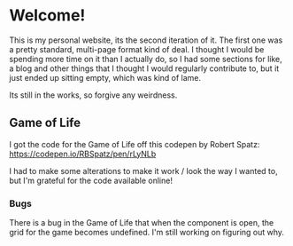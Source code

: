 # Welcome!

This is my personal website, its the second iteration of it. The first one was a pretty standard, multi-page format kind of deal. I thought I would be spending more time on it than I actually do, so I had some sections for like, a blog and other things that I thought I would regularly contribute to, but it just ended up sitting empty, which was kind of lame.

Its still in the works, so forgive any weirdness.

## Game of Life 
I got the code for the Game of Life off this codepen by Robert Spatz:
https://codepen.io/RBSpatz/pen/rLyNLb

I had to make some alterations to make it work / look the way I wanted to, but I'm grateful for the code available online!

### Bugs
There is a bug in the Game of Life that when the component is open, the grid for the game becomes undefined. I'm still working on figuring out why. 